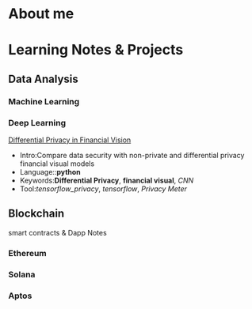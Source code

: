 # About me

# Learning Notes & Projects
## Data Analysis
### Machine Learning

### Deep Learning
[Differential Privacy in Financial Vision](https://github.com/pecu/FinancialVision/tree/master/The_Protection_of_Data_Sharing_for_Privacy_in_Financial_Vision)
- Intro:Compare data security with non-private and differential privacy financial visual models
- Language::**python**
- Keywords:**Differential Privacy**, **financial visual**, *CNN*
- Tool:*tensorflow_privacy*, *tensorflow*, *Privacy Meter*



## Blockchain
smart contracts & Dapp Notes
### Ethereum

### Solana

### Aptos 


